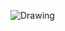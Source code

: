 ![Drawing](https://github.com/Lisoferma/ComputerGraphics/assets/115818156/acadffa5-37b6-43e9-8e61-ef91206c40c6)

